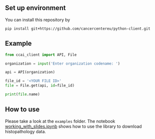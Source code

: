 ## Set up environment

You can install this repository by
```
pip install git+https://github.com/cancercentereu/python-client.git
```

## Example

```python
from ccai_client import API, File

organization = input('Enter organization codename: ')

api = API(organization)

file_id = '<YOUR FILE ID>'
file = File.get(api, id=file_id)

print(file.name)
```

## How to use
Please take a look at the `examples` folder. The notebook [working_with_slides.ipynb](/examples/working_with_slides.ipynb) shows how to use the library to download histopathology data.
